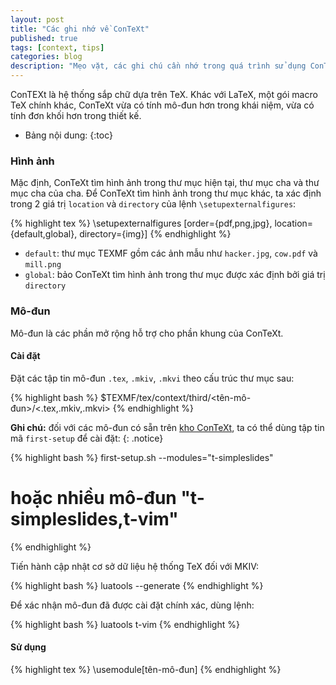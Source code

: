 ```yaml
---
layout: post
title: "Các ghi nhớ về ConTeXt"
published: true
tags: [context, tips]
categories: blog
description: "Mẹo vặt, các ghi chú cần nhớ trong quá trình sử dụng ConTeXt"
---
```



ConTEXt là hệ thống sắp chữ dựa trên TeX. Khác với LaTeX, một gói macro TeX
chính khác, ConTeXt vừa có tính mô-đun hơn trong khái niệm, vừa có tính đơn
khối hơn trong thiết kế.

* Bảng nội dung:
{:toc}

### Hình ảnh

Mặc định, ConTeXt tìm hình ảnh trong thư mục hiện tại, thư mục cha và thư mục
cha của cha. Để ConTeXt tìm hình ảnh trong thư mục khác, ta xác định trong 2
giá trị `location` và `directory` của lệnh `\setupexternalfigures`:

{% highlight tex %}
\setupexternalfigures
    [order={pdf,png,jpg},
    location={default,global},
    directory={img}]
{% endhighlight %}

- `default`: thư mục TEXMF gồm các ảnh mẫu như `hacker.jpg`, `cow.pdf` và
`mill.png`
- `global`: bảo ConTeXt tìm hình ảnh trong thư mục được xác định bởi giá trị
`directory`

### Mô-đun

Mô-đun là các phần mở rộng hỗ trợ cho phần khung của ConTeXt.

#### Cài đặt

Đặt các tập tin mô-đun `.tex`, `.mkiv`, `.mkvi` theo cấu trúc thư mục sau:

{% highlight bash %}
$TEXMF/tex/context/third/<tên-mô-đun>/<.tex,.mkiv,.mkvi>
{% endhighlight %}

**Ghi chú:** đối với các mô-đun có sẵn trên [kho ConTeXt][module], ta có thể
dùng tập tin mã `first-setup` để cài đặt:
{: .notice}

{% highlight bash %}
first-setup.sh --modules="t-simpleslides"
# hoặc nhiều mô-đun "t-simpleslides,t-vim"
{% endhighlight %}

Tiến hành cập nhật cơ sở dữ liệu hệ thống TeX đối với MKIV:

{% highlight bash %}
luatools --generate
{% endhighlight %}

Để xác nhận mô-đun đã được cài đặt chính xác, dùng lệnh:

{% highlight bash %}
luatools t-vim
{% endhighlight %}

#### Sử dụng

{% highlight tex %}
\usemodule[tên-mô-đun]
{% endhighlight %}


[module]: (http://modules.contextgarden.net)
